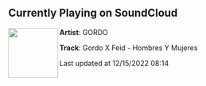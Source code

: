 ## Currently Playing on SoundCloud

[<img align="left" width="100" src="https://i1.sndcdn.com/artworks-V7qVy1toWBdVLw39-ad7Hjw-t500x500.jpg">](https://soundcloud.com/gordoszn/gordo-x-feid-hombres-y-mujeres)

**Artist**: GORDO 

**Track**: Gordo X Feid - Hombres Y Mujeres

Last updated at 12/15/2022 08:14
